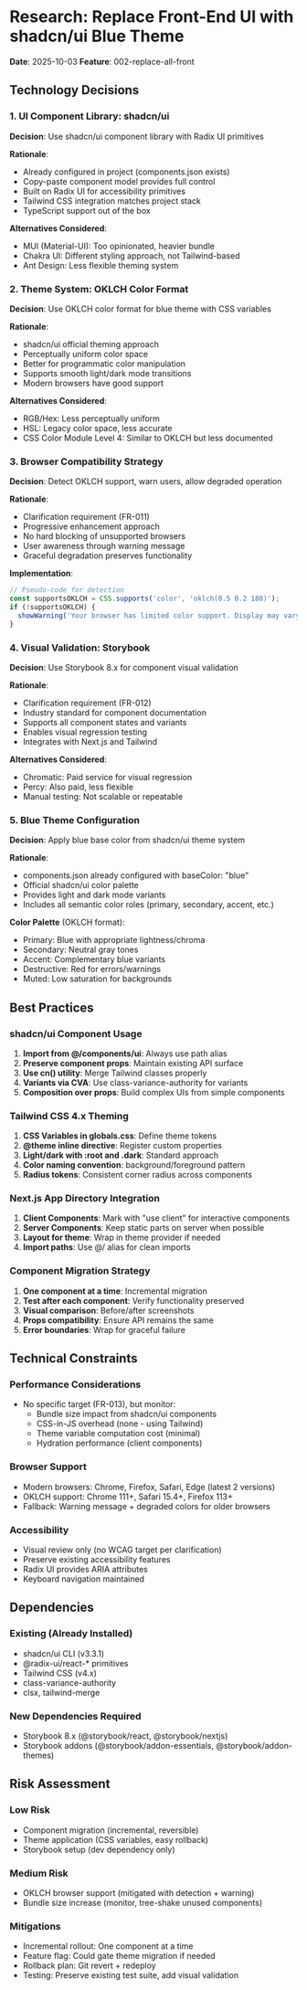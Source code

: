 # Research: Replace Front-End UI with shadcn/ui Blue Theme

**Date**: 2025-10-03
**Feature**: 002-replace-all-front

## Technology Decisions

### 1. UI Component Library: shadcn/ui
**Decision**: Use shadcn/ui component library with Radix UI primitives

**Rationale**:
- Already configured in project (components.json exists)
- Copy-paste component model provides full control
- Built on Radix UI for accessibility primitives
- Tailwind CSS integration matches project stack
- TypeScript support out of the box

**Alternatives Considered**:
- MUI (Material-UI): Too opinionated, heavier bundle
- Chakra UI: Different styling approach, not Tailwind-based
- Ant Design: Less flexible theming system

### 2. Theme System: OKLCH Color Format
**Decision**: Use OKLCH color format for blue theme with CSS variables

**Rationale**:
- shadcn/ui official theming approach
- Perceptually uniform color space
- Better for programmatic color manipulation
- Supports smooth light/dark mode transitions
- Modern browsers have good support

**Alternatives Considered**:
- RGB/Hex: Less perceptually uniform
- HSL: Legacy color space, less accurate
- CSS Color Module Level 4: Similar to OKLCH but less documented

### 3. Browser Compatibility Strategy
**Decision**: Detect OKLCH support, warn users, allow degraded operation

**Rationale**:
- Clarification requirement (FR-011)
- Progressive enhancement approach
- No hard blocking of unsupported browsers
- User awareness through warning message
- Graceful degradation preserves functionality

**Implementation**:
```typescript
// Pseudo-code for detection
const supportsOKLCH = CSS.supports('color', 'oklch(0.5 0.2 180)');
if (!supportsOKLCH) {
  showWarning('Your browser has limited color support. Display may vary.');
}
```

### 4. Visual Validation: Storybook
**Decision**: Use Storybook 8.x for component visual validation

**Rationale**:
- Clarification requirement (FR-012)
- Industry standard for component documentation
- Supports all component states and variants
- Enables visual regression testing
- Integrates with Next.js and Tailwind

**Alternatives Considered**:
- Chromatic: Paid service for visual regression
- Percy: Also paid, less flexible
- Manual testing: Not scalable or repeatable

### 5. Blue Theme Configuration
**Decision**: Apply blue base color from shadcn/ui theme system

**Rationale**:
- components.json already configured with baseColor: "blue"
- Official shadcn/ui color palette
- Provides light and dark mode variants
- Includes all semantic color roles (primary, secondary, accent, etc.)

**Color Palette** (OKLCH format):
- Primary: Blue with appropriate lightness/chroma
- Secondary: Neutral gray tones
- Accent: Complementary blue variants
- Destructive: Red for errors/warnings
- Muted: Low saturation for backgrounds

## Best Practices

### shadcn/ui Component Usage
1. **Import from @/components/ui**: Always use path alias
2. **Preserve component props**: Maintain existing API surface
3. **Use cn() utility**: Merge Tailwind classes properly
4. **Variants via CVA**: Use class-variance-authority for variants
5. **Composition over props**: Build complex UIs from simple components

### Tailwind CSS 4.x Theming
1. **CSS Variables in globals.css**: Define theme tokens
2. **@theme inline directive**: Register custom properties
3. **Light/dark with :root and .dark**: Standard approach
4. **Color naming convention**: background/foreground pattern
5. **Radius tokens**: Consistent corner radius across components

### Next.js App Directory Integration
1. **Client Components**: Mark with "use client" for interactive components
2. **Server Components**: Keep static parts on server when possible
3. **Layout for theme**: Wrap in theme provider if needed
4. **Import paths**: Use @/ alias for clean imports

### Component Migration Strategy
1. **One component at a time**: Incremental migration
2. **Test after each component**: Verify functionality preserved
3. **Visual comparison**: Before/after screenshots
4. **Props compatibility**: Ensure API remains the same
5. **Error boundaries**: Wrap for graceful failure

## Technical Constraints

### Performance Considerations
- No specific target (FR-013), but monitor:
  - Bundle size impact from shadcn/ui components
  - CSS-in-JS overhead (none - using Tailwind)
  - Theme variable computation cost (minimal)
  - Hydration performance (client components)

### Browser Support
- Modern browsers: Chrome, Firefox, Safari, Edge (latest 2 versions)
- OKLCH support: Chrome 111+, Safari 15.4+, Firefox 113+
- Fallback: Warning message + degraded colors for older browsers

### Accessibility
- Visual review only (no WCAG target per clarification)
- Preserve existing accessibility features
- Radix UI provides ARIA attributes
- Keyboard navigation maintained

## Dependencies

### Existing (Already Installed)
- shadcn/ui CLI (v3.3.1)
- @radix-ui/react-* primitives
- Tailwind CSS (v4.x)
- class-variance-authority
- clsx, tailwind-merge

### New Dependencies Required
- Storybook 8.x (@storybook/react, @storybook/nextjs)
- Storybook addons (@storybook/addon-essentials, @storybook/addon-themes)

## Risk Assessment

### Low Risk
- Component migration (incremental, reversible)
- Theme application (CSS variables, easy rollback)
- Storybook setup (dev dependency only)

### Medium Risk
- OKLCH browser support (mitigated with detection + warning)
- Bundle size increase (monitor, tree-shake unused components)

### Mitigations
- Incremental rollout: One component at a time
- Feature flag: Could gate theme migration if needed
- Rollback plan: Git revert + redeploy
- Testing: Preserve existing test suite, add visual validation
